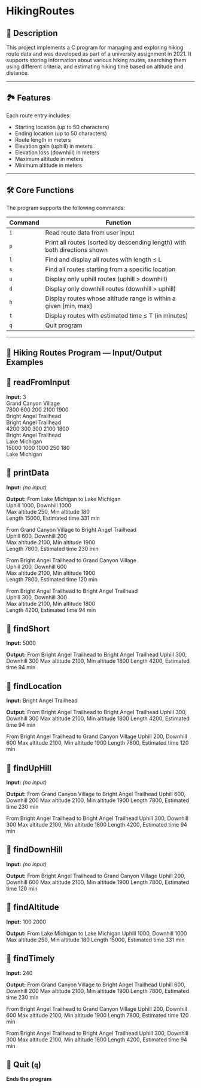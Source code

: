 # HikingRoutes

## 📌 Description

This project implements a C program for managing and exploring hiking route data and was developed as part of a university assignment in 2021. 
It supports storing information about various hiking routes, searching them using different criteria, and estimating hiking time based on altitude and distance.

---

## 🏞️ Features

Each route entry includes:

- Starting location (up to 50 characters)
- Ending location (up to 50 characters)
- Route length in meters
- Elevation gain (uphill) in meters
- Elevation loss (downhill) in meters
- Maximum altitude in meters
- Minimum altitude in meters

---

## 🛠️ Core Functions

The program supports the following commands:

| Command | Function |
|--------|----------|
| `i`    | Read route data from user input |
| `p`    | Print all routes (sorted by descending length) with both directions shown |
| `l`    | Find and display all routes with length ≤ L |
| `s`    | Find all routes starting from a specific location |
| `u`    | Display only uphill routes (uphill > downhill) |
| `d`    | Display only downhill routes (downhill > uphill) |
| `h`    | Display routes whose altitude range is within a given [min, max] |
| `t`    | Display routes with estimated time ≤ T (in minutes) |
| `q`    | Quit program |

---

## 🥾 Hiking Routes Program — Input/Output Examples

## 📌 readFromInput

**Input:**
3<br>
Grand Canyon Village<br>
7800 600 200 2100 1900<br>
Bright Angel Trailhead<br>
Bright Angel Trailhead<br>
4200 300 300 2100 1800<br>
Bright Angel Trailhead<br>
Lake Michigan<br>
15000 1000 1000 250 180<br>
Lake Michigan<br>

## 📌 printData

**Input:** *(no input)*

**Output:**
From Lake Michigan to Lake Michigan<br>
Uphill 1000, Downhill 1000<br>
Max altitude 250, Min altitude 180<br>
Length 15000, Estimated time 331 min<br>

From Grand Canyon Village to Bright Angel Trailhead<br>
Uphill 600, Downhill 200<br>
Max altitude 2100, Min altitude 1900<br>
Length 7800, Estimated time 230 min<br>

From Bright Angel Trailhead to Grand Canyon Village<br>
Uphill 200, Downhill 600<br>
Max altitude 2100, Min altitude 1900<br>
Length 7800, Estimated time 120 min<br>

From Bright Angel Trailhead to Bright Angel Trailhead<br>
Uphill 300, Downhill 300<br>
Max altitude 2100, Min altitude 1800<br>
Length 4200, Estimated time 94 min<br>

## 📌 findShort

**Input:**
5000

**Output:**
From Bright Angel Trailhead to Bright Angel Trailhead
Uphill 300, Downhill 300
Max altitude 2100, Min altitude 1800
Length 4200, Estimated time 94 min

## 📌 findLocation

**Input:**
Bright Angel Trailhead

**Output:**
From Bright Angel Trailhead to Bright Angel Trailhead
Uphill 300, Downhill 300
Max altitude 2100, Min altitude 1800
Length 4200, Estimated time 94 min

From Bright Angel Trailhead to Grand Canyon Village
Uphill 200, Downhill 600
Max altitude 2100, Min altitude 1900
Length 7800, Estimated time 120 min

## 📌 findUpHill

**Input:** *(no input)*

**Output:**
From Grand Canyon Village to Bright Angel Trailhead
Uphill 600, Downhill 200
Max altitude 2100, Min altitude 1900
Length 7800, Estimated time 230 min

From Bright Angel Trailhead to Bright Angel Trailhead
Uphill 300, Downhill 300
Max altitude 2100, Min altitude 1800
Length 4200, Estimated time 94 min

## 📌 findDownHill

**Input:** *(no input)*

**Output:**
From Bright Angel Trailhead to Grand Canyon Village
Uphill 200, Downhill 600
Max altitude 2100, Min altitude 1900
Length 7800, Estimated time 120 min

## 📌 findAltitude

**Input:**
100 2000

**Output:**
From Lake Michigan to Lake Michigan
Uphill 1000, Downhill 1000
Max altitude 250, Min altitude 180
Length 15000, Estimated time 331 min

## 📌 findTimely

**Input:**
240

**Output:**
From Grand Canyon Village to Bright Angel Trailhead
Uphill 600, Downhill 200
Max altitude 2100, Min altitude 1900
Length 7800, Estimated time 230 min

From Bright Angel Trailhead to Grand Canyon Village
Uphill 200, Downhill 600
Max altitude 2100, Min altitude 1900
Length 7800, Estimated time 120 min

From Bright Angel Trailhead to Bright Angel Trailhead
Uphill 300, Downhill 300
Max altitude 2100, Min altitude 1800
Length 4200, Estimated time 94 min

## 📌 Quit (`q`)

**Ends the program**
